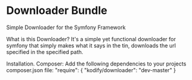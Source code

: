 Downloader Bundle
================

Simple Downloader for the Symfony Framework

What is this Downloader?
It's a simple yet functional downloader for symfony that simply makes what it says in the tin, downloads the url
specified in the specified path.

Installation.
Composer:
Add the following dependencies to your projects composer.json file:
      "require": {
          "kodify/downloader": "dev-master"
      }